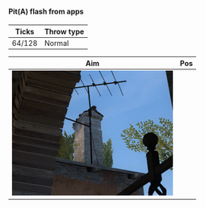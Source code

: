 #### Pit(A) flash from apps

| Ticks  | Throw type |
| ------ | ---------- |
| 64/128 | Normal     |

| Aim| Pos |
|----|-----|
| ![](pit-a-flash-from-apps-aim.png)
